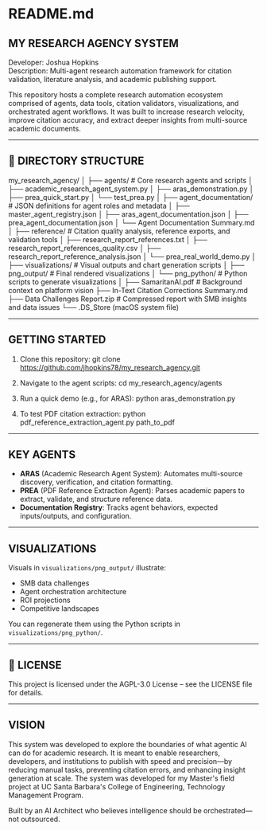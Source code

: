 README.md
==========

MY RESEARCH AGENCY SYSTEM
-------------------------
Developer: Joshua Hopkins  
Description: Multi-agent research automation framework for citation validation, literature analysis, and academic publishing support.

This repository hosts a complete research automation ecosystem comprised of agents, data tools, citation validators, visualizations, and orchestrated agent workflows. It was built to increase research velocity, improve citation accuracy, and extract deeper insights from multi-source academic documents.

-------------------------
📁 DIRECTORY STRUCTURE
-------------------------
my_research_agency/
│
├── agents/                        # Core research agents and scripts
│   ├── academic_research_agent_system.py
│   ├── aras_demonstration.py
│   ├── prea_quick_start.py
│   └── test_prea.py
│
├── agent_documentation/          # JSON definitions for agent roles and metadata
│   ├── master_agent_registry.json
│   ├── aras_agent_documentation.json
│   ├── prea_agent_documentation.json
│   └── Agent Documentation Summary.md
│
├── reference/                    # Citation quality analysis, reference exports, and validation tools
│   ├── research_report_references.txt
│   ├── research_report_references_quality.csv
│   ├── research_report_reference_analysis.json
│   └── prea_real_world_demo.py
│
├── visualizations/               # Visual outputs and chart generation scripts
│   ├── png_output/               # Final rendered visualizations
│   └── png_python/               # Python scripts to generate visualizations
│
├── SamaritanAI.pdf               # Background context on platform vision
├── In-Text Citation Corrections Summary.md
├── Data Challenges Report.zip    # Compressed report with SMB insights and data issues
└── .DS_Store (macOS system file)

-------------------------
GETTING STARTED
-------------------------
1. Clone this repository:
   git clone https://github.com/jhopkins78/my_research_agency.git

2. Navigate to the agent scripts:
   cd my_research_agency/agents

3. Run a quick demo (e.g., for ARAS):
   python aras_demonstration.py

4. To test PDF citation extraction:
   python pdf_reference_extraction_agent.py path_to_pdf

-------------------------
KEY AGENTS
-------------------------
- **ARAS** (Academic Research Agent System): Automates multi-source discovery, verification, and citation formatting.
- **PREA** (PDF Reference Extraction Agent): Parses academic papers to extract, validate, and structure reference data.
- **Documentation Registry**: Tracks agent behaviors, expected inputs/outputs, and configuration.

-------------------------
VISUALIZATIONS
-------------------------
Visuals in `visualizations/png_output/` illustrate:
- SMB data challenges
- Agent orchestration architecture
- ROI projections
- Competitive landscapes

You can regenerate them using the Python scripts in `visualizations/png_python/`.

-------------------------
📄 LICENSE
-------------------------
This project is licensed under the AGPL-3.0 License – see the LICENSE file for details.

-------------------------
VISION
-------------------------
This system was developed to explore the boundaries of what agentic AI can do for academic research. It is meant to enable researchers, developers, and institutions to publish with speed and precision—by reducing manual tasks, preventing citation errors, and enhancing insight generation at scale. The system was developed for my Master's field project at UC Santa Barbara's College of Engineering, Technology Management Program.

Built by an AI Architect who believes intelligence should be orchestrated—not outsourced.

